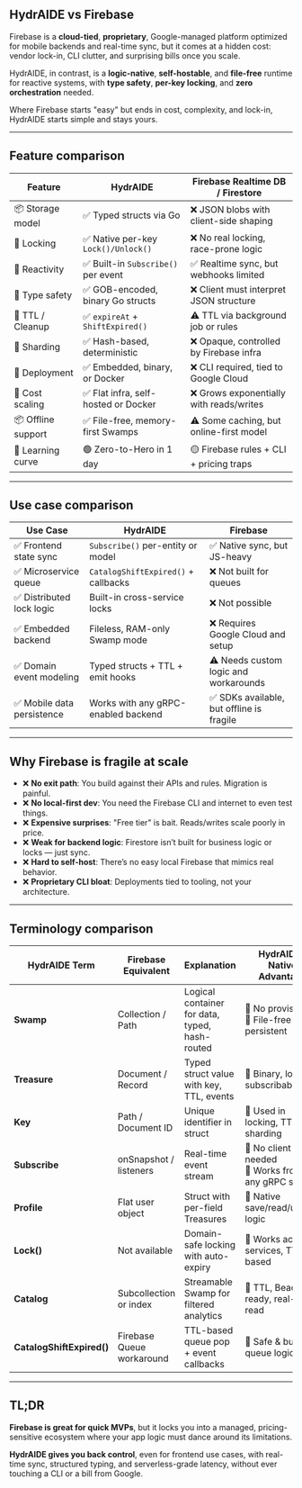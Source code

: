 ## HydrAIDE vs Firebase

Firebase is a **cloud-tied**, **proprietary**, Google-managed platform optimized for mobile backends and real-time 
sync, but it comes at a hidden cost: vendor lock-in, CLI clutter, and surprising bills once you scale.

HydrAIDE, in contrast, is a **logic-native**, **self-hostable**, and **file-free** runtime for reactive systems,
with **type safety**, **per-key locking**, and **zero orchestration** needed.

Where Firebase starts "easy" but ends in cost, complexity, and lock-in, HydrAIDE starts simple and stays yours.

---

## Feature comparison

| Feature            | HydrAIDE                            | Firebase Realtime DB / Firestore        |
| ------------------ |-------------------------------------| --------------------------------------- |
| 📦 Storage model   | ✅ Typed structs via Go              | ❌ JSON blobs with client-side shaping   |
| 🔐 Locking         | ✅ Native per-key `Lock()/Unlock()`  | ❌ No real locking, race-prone logic     |
| 🔄 Reactivity      | ✅ Built-in `Subscribe()` per event  | ✅ Realtime sync, but webhooks limited   |
| 🧠 Type safety     | ✅ GOB-encoded, binary Go structs    | ❌ Client must interpret JSON structure  |
| 🧹 TTL / Cleanup   | ✅ `expireAt` + `ShiftExpired()`     | ⚠️ TTL via background job or rules      |
| 🚦 Sharding        | ✅ Hash-based, deterministic         | ❌ Opaque, controlled by Firebase infra  |
| 🧰 Deployment      | ✅ Embedded, binary, or Docker       | ❌ CLI required, tied to Google Cloud    |
| 💸 Cost scaling    | ✅ Flat infra, self-hosted or Docker | ❌ Grows exponentially with reads/writes |
| 📦 Offline support | ✅ File-free, memory-first Swamps    | ⚠️ Some caching, but online-first model |
| 🧗 Learning curve  | 🟢 Zero-to-Hero in 1 day            | 🟡 Firebase rules + CLI + pricing traps |

---

## Use case comparison

| Use Case                  | HydrAIDE                            | Firebase                                 |
| ------------------------- | ----------------------------------- | ---------------------------------------- |
| ✅ Frontend state sync     | `Subscribe()` per-entity or model   | ✅ Native sync, but JS-heavy              |
| ✅ Microservice queue      | `CatalogShiftExpired()` + callbacks | ❌ Not built for queues                   |
| ✅ Distributed lock logic  | Built-in cross-service locks        | ❌ Not possible                           |
| ✅ Embedded backend        | Fileless, RAM-only Swamp mode       | ❌ Requires Google Cloud and setup        |
| ✅ Domain event modeling   | Typed structs + TTL + emit hooks    | ⚠️ Needs custom logic and workarounds    |
| ✅ Mobile data persistence | Works with any gRPC-enabled backend | ✅ SDKs available, but offline is fragile |

---

## Why Firebase is fragile at scale

* ❌ **No exit path**: You build against their APIs and rules. Migration is painful.
* ❌ **No local-first dev**: You need the Firebase CLI and internet to even test things.
* ❌ **Expensive surprises**: "Free tier" is bait. Reads/writes scale poorly in price.
* ❌ **Weak for backend logic**: Firestore isn’t built for business logic or locks — just sync.
* ❌ **Hard to self-host**: There’s no easy local Firebase that mimics real behavior.
* ❌ **Proprietary CLI bloat**: Deployments tied to tooling, not your architecture.

---

## Terminology comparison

| HydrAIDE Term             | Firebase Equivalent       | Explanation                                    | HydrAIDE-Native Advantage                                   |
| ------------------------- | ------------------------- | ---------------------------------------------- | ----------------------------------------------------------- |
| **Swamp**                 | Collection / Path         | Logical container for data, typed, hash-routed | 🔹 No provisioning <br> 🔹 File-free or persistent          |
| **Treasure**              | Document / Record         | Typed struct value with key, TTL, events       | 🔹 Binary, locked, subscribable                             |
| **Key**                   | Path / Document ID        | Unique identifier in struct                    | 🔹 Used in locking, TTL, sharding                           |
| **Subscribe**             | onSnapshot / listeners    | Real-time event stream                         | 🔹 No client SDK needed <br> 🔹 Works from any gRPC service |
| **Profile**               | Flat user object          | Struct with per-field Treasures                | 🔹 Native save/read/update logic                            |
| **Lock()**                | Not available             | Domain-safe locking with auto-expiry           | 🔹 Works across services, TTL-based                         |
| **Catalog**               | Subcollection or index    | Streamable Swamp for filtered analytics        | 🔹 TTL, Beacon-ready, real-time read                        |
| **CatalogShiftExpired()** | Firebase Queue workaround | TTL-based queue pop + event callbacks          | 🔹 Safe & built-in queue logic                              |

---

## TL;DR

**Firebase is great for quick MVPs**, but it locks you into a managed, pricing-sensitive ecosystem where your app 
logic must dance around its limitations.

**HydrAIDE gives you back control**, even for frontend use cases, with real-time sync, 
structured typing, and serverless-grade latency, without ever touching a CLI or a bill from Google.
